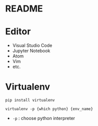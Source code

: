 # README

# Editor
* Visual Studio Code
* Jupyter Notebook
* Atom
* Vim
* etc.

# Virtualenv

`pip install virtualenv`  

`virtualenv -p {which python} {env_name}`  
* `-p` : choose python interpreter 